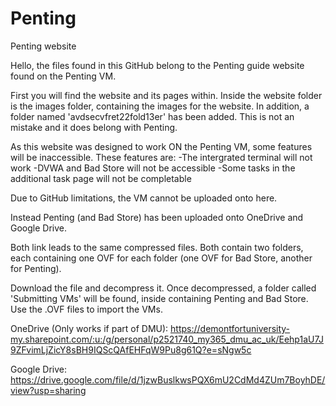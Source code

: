# Penting
Penting website

Hello, the files found in this GitHub belong to the Penting guide website found on the Penting VM.

First you will find the website and its pages within. Inside the website folder is the images folder, containing the images for the website.
In addition, a folder named 'avdsecvfret22fold13er' has been added. This is not an mistake and it does belong with Penting.

As this website was designed to work ON the Penting VM, some features will be inaccessible. These features are:
  -The intergrated terminal will not work
  -DVWA and Bad Store will not be accessible
  -Some tasks in the additional task page will not be completable 

Due to GitHub limitations, the VM cannot be uploaded onto here.

Instead Penting (and Bad Store) has been uploaded onto OneDrive and Google Drive.

Both link leads to the same compressed files. Both contain two folders, each containing one OVF for each folder (one OVF for Bad Store, another for Penting).

Download the file and decompress it. Once decompressed, a folder called 'Submitting VMs' will be found, inside containing Penting and Bad Store. Use the .OVF files to import the VMs.

OneDrive (Only works if part of DMU): https://demontfortuniversity-my.sharepoint.com/:u:/g/personal/p2521740_my365_dmu_ac_uk/Eehp1aU7J9ZFvimLjZicY8sBH9IQScQAfEHFqW9Pu8g61Q?e=sNgw5c

Google Drive: https://drive.google.com/file/d/1jzwBuslkwsPQX6mU2CdMd4ZUm7BoyhDE/view?usp=sharing
